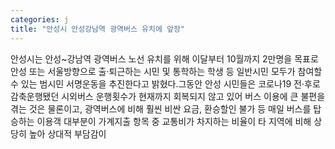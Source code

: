 ```yaml
---
categories: j
title: "안성시 안성강남역 광역버스 유치에 앞장"
---
```

안성시는 안성~강남역 광역버스 노선 유치를 위해 이달부터 10월까지 2만명을 목표로 안성 또는 서울방향으로 출·퇴근하는 시민 및 통학하는 학생 등 일반시민 모두가 참여할 수 있는 범시민 서명운동을 추진한다고 밝혔다.그동안 안성 시민들은 코로나19 전·후로 감축운행됐던 시외버스 운행횟수가 현재까지 회복되지 않고 있어 버스 이용에 큰 불편을 겪는 것은 물론이고, 광역버스에 비해 훨씬 비싼 요금, 환승할인 불가 등 매일 버스를 탑승하는 이용객 대부분이 가계지출 항목 중 교통비가 차지하는 비율이 타 지역에 비해 상당히 높아 상대적 부담감이